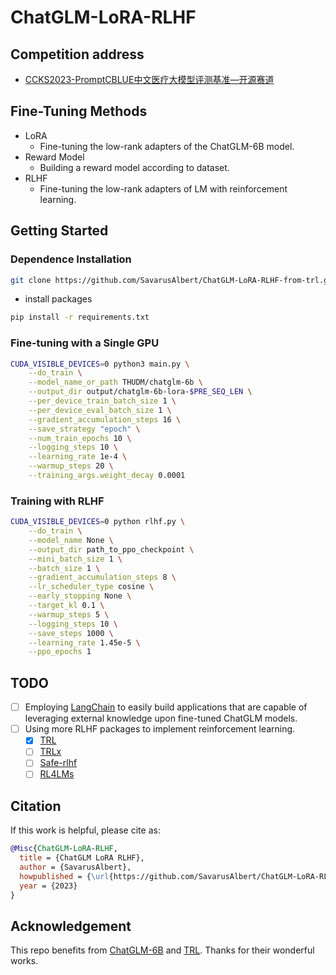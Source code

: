 # ChatGLM-LoRA-RLHF

## Competition address
- [CCKS2023-PromptCBLUE中文医疗大模型评测基准—开源赛道](https://tianchi.aliyun.com/competition/entrance/532084/introduction?spm=a2c22.12281949.0.0.4c885d9b4WyXT4)

## Fine-Tuning Methods
- LoRA
  - Fine-tuning the low-rank adapters of the ChatGLM-6B model.
- Reward Model
  - Building a reward model according to dataset.
- RLHF
  - Fine-tuning the low-rank adapters of LM with reinforcement learning.

## Getting Started

### Dependence Installation
```bash
git clone https://github.com/SavarusAlbert/ChatGLM-LoRA-RLHF-from-trl.git
```
- install packages
```bash
pip install -r requirements.txt
```

### Fine-tuning with a Single GPU
```bash
CUDA_VISIBLE_DEVICES=0 python3 main.py \
    --do_train \
    --model_name_or_path THUDM/chatglm-6b \
    --output_dir output/chatglm-6b-lora-$PRE_SEQ_LEN \
    --per_device_train_batch_size 1 \
    --per_device_eval_batch_size 1 \
    --gradient_accumulation_steps 16 \
    --save_strategy "epoch" \
    --num_train_epochs 10 \
    --logging_steps 10 \
    --learning_rate 1e-4 \
    --warmup_steps 20 \
    --training_args.weight_decay 0.0001
```

### Training with RLHF

```bash
CUDA_VISIBLE_DEVICES=0 python rlhf.py \
    --do_train \
    --model_name None \
    --output_dir path_to_ppo_checkpoint \
    --mini_batch_size 1 \
    --batch_size 1 \
    --gradient_accumulation_steps 8 \
    --lr_scheduler_type cosine \
    --early_stopping None \
    --target_kl 0.1 \
    --warmup_steps 5 \
    --logging_steps 10 \
    --save_steps 1000 \
    --learning_rate 1.45e-5 \
    --ppo_epochs 1
```

## TODO
- [ ] Employing [LangChain](https://github.com/hwchase17/langchain) to easily build applications that are capable of leveraging external knowledge upon fine-tuned ChatGLM models.
- [ ] Using more RLHF packages to implement reinforcement learning.
  - [x] [TRL](https://github.com/lvwerra/trl.git)
  - [ ] [TRLx](https://github.com/CarperAI/trlx.git)
  - [ ] [Safe-rlhf](https://github.com/PKU-Alignment/safe-rlhf.git)
  - [ ] [RL4LMs](https://github.com/allenai/RL4LMs.git)

## Citation

If this work is helpful, please cite as:

```bibtex
@Misc{ChatGLM-LoRA-RLHF,
  title = {ChatGLM LoRA RLHF},
  author = {SavarusAlbert},
  howpublished = {\url{https://github.com/SavarusAlbert/ChatGLM-LoRA-RLHF-from-trl}},
  year = {2023}
}
```

## Acknowledgement

This repo benefits from [ChatGLM-6B](https://github.com/THUDM/ChatGLM-6B) and [TRL](https://github.com/lvwerra/trl.git). Thanks for their wonderful works.